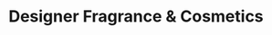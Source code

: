 ---
title: "Designer Fragrance & Cosmetics"
url: /williamsburg/designer-fragrance-und-cosmetics/
shop: Drogerie
---